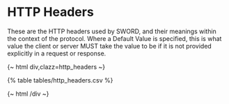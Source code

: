 # HTTP Headers

These are the HTTP headers used by SWORD, and their meanings within the context of the protocol.  Where a Default Value is specified, this 
is what value the client or server MUST take the value to be if it is not provided explicitly in a request or response.

{~ html div,clazz=http_headers ~}

{% table tables/http_headers.csv %}

{~ html /div ~}
